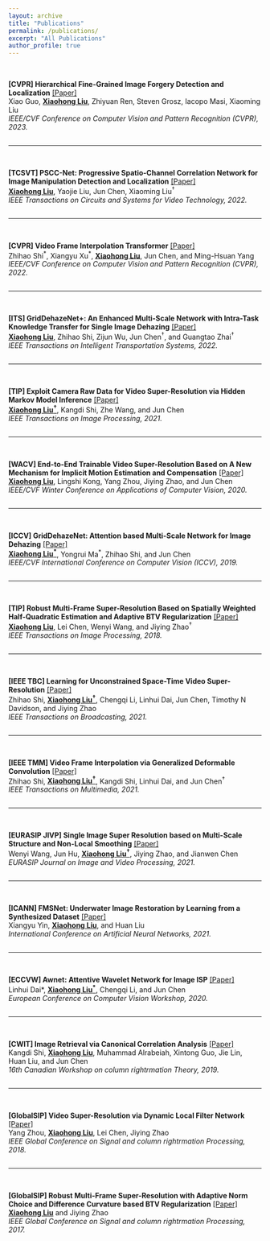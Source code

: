 ```yaml
---
layout: archive
title: "Publications"
permalink: /publications/
excerpt: "All Publications"
author_profile: true
---
```


<!-- 2023hierarchical -->
<div class="row">
  <div class="column middle">&nbsp;</div>
  <div class="column right">
    <p>
      <strong>[CVPR] Hierarchical Fine-Grained Image Forgery Detection and Localization</strong> <font color="blue"><a href="papers/2023hierarchical.pdf">[Paper]</a></font><br/>
      Xiao Guo, <b><u>Xiaohong Liu</u></b>, Zhiyuan Ren, Steven Grosz, Iacopo Masi, Xiaoming Liu<br/>
      <i>IEEE/CVF Conference on Computer Vision and Pattern Recognition (CVPR), 2023.</i> <br/>
    </p>
  </div>
</div>

---
<!-- 2022psccnet -->
<div class="row">
  <div class="column middle">&nbsp;</div>
  <div class="column right">
    <p>
      <strong>[TCSVT] PSCC-Net: Progressive Spatio-Channel Correlation Network for Image Manipulation Detection and Localization</strong> <font color="blue"><a href="papers/2022psccnet.pdf">[Paper]</a></font><br/>
      <b><u>Xiaohong Liu</u></b>, Yaojie Liu, Jun Chen, Xiaoming Liu<sup><span>&#8224;</span></sup><br/>
      <i>IEEE Transactions on Circuits and Systems for Video Technology, 2022.</i> <br/>
    </p>
  </div>
</div>

---
<!-- 2022interpolation -->
<div class="row">
  <div class="column middle">&nbsp;</div>
  <div class="column right">
    <p>
      <strong>[CVPR] Video Frame Interpolation Transformer</strong> <font color="blue"><a href="papers/2022interpolation.pdf">[Paper]</a></font><br/>
      Zhihao Shi<sup>*</sup>, Xiangyu Xu<sup>*</sup>, <b><u>Xiaohong Liu</u></b>, Jun Chen, and Ming-Hsuan Yang<br/>
      <i>IEEE/CVF Conference on Computer Vision and Pattern Recognition (CVPR), 2022.</i> <br/>
    </p>
  </div>
</div>

---
<!-- 2022griddehazenet -->
<div class="row">
  <div class="column middle">&nbsp;</div>
  <div class="column right">
    <p>
      <strong>[ITS] GridDehazeNet+: An Enhanced Multi-Scale Network with Intra-Task Knowledge Transfer for Single Image Dehazing</strong> <font color="blue"><a href="papers/2022griddehazenet.pdf">[Paper]</a></font><br/>
      <b><u>Xiaohong Liu</u></b>, Zhihao Shi, Zijun Wu, Jun Chen<sup><span>&#8224;</span></sup>, and Guangtao Zhai<sup><span>&#8224;</span></sup><br/>
      <i>IEEE Transactions on Intelligent Transportation Systems, 2022.</i> <br/>
    </p>
  </div>
</div>

---
<!-- 2021exploit -->
<div class="row">
  <div class="column middle">&nbsp;</div>
  <div class="column right">
    <p>
      <strong>[TIP] Exploit Camera Raw Data for Video Super-Resolution via Hidden Markov Model Inference</strong> <font color="blue"><a href="papers/2021exploit.pdf">[Paper]</a></font><br/>
      <b><u>Xiaohong Liu<sup><span>&#8224;</span></sup></u></b>, Kangdi Shi, Zhe Wang, and Jun Chen<br/>
      <i>IEEE Transactions on Image Processing, 2021.</i> <br/>
    </p>
  </div>
</div>

---
<!-- 2020endtoend -->
<div class="row">
  <div class="column middle">&nbsp;</div>
  <div class="column right">
    <p>
      <strong>[WACV] End-to-End Trainable Video Super-Resolution Based on A New Mechanism for Implicit Motion Estimation and Compensation</strong> <font color="blue"><a href="papers/2020endtoend.pdf">[Paper]</a></font><br/>
      <b><u>Xiaohong Liu</u></b>, Lingshi Kong, Yang Zhou, Jiying Zhao, and Jun Chen<br/>
      <i>IEEE/CVF Winter Conference on Applications of Computer Vision, 2020.</i> <br/>
    </p>
  </div>
</div>

---
<!-- 2019griddehazenet -->
<div class="row">
  <div class="column middle">&nbsp;</div>
  <div class="column right">
    <p>
      <strong>[ICCV] GridDehazeNet: Attention based Multi-Scale Network for Image Dehazing</strong> <font color="blue"><a href="papers/2019griddehazenet.pdf">[Paper]</a></font><br/>
      <b><u>Xiaohong Liu<sup>*</sup></u></b>, Yongrui Ma<sup>*</sup>, Zhihao Shi, and Jun Chen<br/>
      <i>IEEE/CVF International Conference on Computer Vision (ICCV), 2019.</i> <br/>
    </p>
  </div>
</div>

---
<!-- 2018robust -->
<div class="row">
  <div class="column middle">&nbsp;</div>
  <div class="column right">
    <p>
      <strong>[TIP] Robust Multi-Frame Super-Resolution Based on Spatially Weighted Half-Quadratic Estimation and Adaptive BTV Regularization</strong> <font color="blue"><a href="papers/2018robust.pdf">[Paper]</a></font><br/>
      <b><u>Xiaohong Liu</u></b>, Lei Chen, Wenyi Wang, and Jiying Zhao<sup><span>&#8224;</span></sup><br/>
      <i>IEEE Transactions on Image Processing, 2018.</i> <br/>
    </p>
  </div>
</div>

---
<!-- 2021learning -->
<div class="row">
  <div class="column middle">&nbsp;</div>
  <div class="column right">
    <p>
      <strong>[IEEE TBC] Learning for Unconstrained Space-Time Video Super-Resolution</strong> <font color="blue"><a href="../papers/TBC2021.pdf">[Paper]</a></font><br/>
      Zhihao Shi, <b><u>Xiaohong Liu<sup><span>&#8224;</span></sup></u></b>, Chengqi Li, Linhui Dai, Jun Chen, Timothy N Davidson, and Jiying Zhao<br/>
      <i>IEEE Transactions on Broadcasting, 2021.</i> <br/>
    </p>
  </div>
</div>

---
<!-- 2021video -->
<div class="row">
  <div class="column middle">&nbsp;</div>
  <div class="column right">
    <p>
      <strong>[IEEE TMM] Video Frame Interpolation via Generalized Deformable Convolution</strong> <font color="blue"><a href="../papers/2021video.pdf">[Paper]</a></font><br/>
      Zhihao Shi, <b><u>Xiaohong Liu<sup><span>&#8224;</span></sup></u></b>, Kangdi Shi, Linhui Dai, and Jun Chen<sup><span>&#8224;</span></sup><br/>
      <i>IEEE Transactions on Multimedia, 2021.</i> <br/>
    </p>
  </div>
</div>

---
<!-- 2021single -->
<div class="row">
  <div class="column middle">&nbsp;</div>
  <div class="column right">
    <p>
      <strong>[EURASIP JIVP] Single Image Super Resolution based on Multi-Scale Structure and Non-Local Smoothing</strong> <font color="blue"><a href="../papers/2021single.pdf">[Paper]</a></font><br/>
      Wenyi Wang, Jun Hu, <b><u>Xiaohong Liu<sup><span>&#8224;</span></sup></u></b>, Jiying Zhao, and Jianwen Chen<br/>
      <i>EURASIP Journal on Image and Video Processing, 2021.</i> <br/>
    </p>
  </div>
</div>

---
<!-- 2021fmsnet -->
<div class="row">
  <div class="column middle">&nbsp;</div>
  <div class="column right">
    <p>
      <strong>[ICANN] FMSNet: Underwater Image Restoration by Learning from a Synthesized Dataset</strong> <font color="blue"><a href="..//papers/2021fmsnet.pdf">[Paper]</a></font><br/>
      Xiangyu Yin, <b><u>Xiaohong Liu</u></b>, and Huan Liu<br/>
      <i>International Conference on Artificial Neural Networks, 2021.</i> <br/>
    </p>
  </div>
</div>

---
<!-- 2020awnet -->
<div class="row">
  <div class="column middle">&nbsp;</div>
  <div class="column right">
    <p>
      <strong>[ECCVW] Awnet: Attentive Wavelet Network for Image ISP</strong> <font color="blue"><a href="../papers/2020awnet.pdf">[Paper]</a></font><br/>
      Linhui Dai*, <b><u>Xiaohong Liu<sup>*</sup></u></b>, Chengqi Li, and Jun Chen<br/>
      <i>European Conference on Computer Vision Workshop, 2020.</i><br/>
    </p>
  </div>
</div>

---
<!-- 2019image -->
<div class="row">
  <div class="column middle">&nbsp;</div>
  <div class="column right">
    <p>
      <strong>[CWIT] Image Retrieval via Canonical Correlation Analysis</strong> <font color="blue"><a href="../papers/2019image.pdf">[Paper]</a></font><br/>
      Kangdi Shi, <b><u>Xiaohong Liu</u></b>, Muhammad Alrabeiah, Xintong Guo, Jie Lin, Huan Liu, and Jun Chen<br/>
      <i>16th Canadian Workshop on column rightrmation Theory, 2019.</i><br/>
    </p>
  </div>
</div>

---
<!-- 2018video -->
<div class="row">
  <div class="column middle">&nbsp;</div>
  <div class="column right">
    <p>
      <strong>[GlobalSIP] Video Super-Resolution via Dynamic Local Filter Network</strong> <font color="blue"><a href="../papers/2018video.pdf">[Paper]</a></font><br/>
      Yang Zhou, <b><u>Xiaohong Liu</u></b>, Lei Chen, Jiying Zhao<br/>
      <i>IEEE Global Conference on Signal and column rightrmation Processing, 2018.</i><br/>
    </p>
  </div>
</div>

---
<!-- 2017robust -->
<div class="row">
  <div class="column middle">&nbsp;</div>
  <div class="column right">
    <p>
      <strong>[GlobalSIP] Robust Multi-Frame Super-Resolution with Adaptive Norm Choice and Difference Curvature based BTV Regularization</strong> <font color="blue"><a href="../papers/2017robust.pdf">[Paper]</a></font><br/>
      <b><u>Xiaohong Liu</u></b> and Jiying Zhao<br/>
      <i>IEEE Global Conference on Signal and column rightrmation Processing, 2017.</i><br/>
    </p>
  </div>
</div>

<!-- {% if author.googlescholar %}
  You can also find my articles on <u><a href="{{author.googlescholar}}">my Google Scholar profile</a>.</u>
{% endif %}

{% include base_path %}

{% for post in site.publications reversed %}
  {% include archive-single.html %}
{% endfor %} -->
